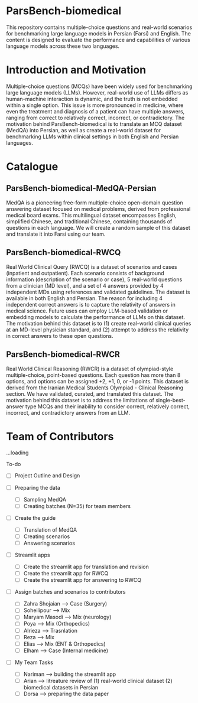 # ParsBench-biomedical
This repository contains multiple-choice questions and real-world scenarios for benchmarking large language models in Persian (Farsi) and English. The content is designed to evaluate the performance and capabilities of various language models across these two languages.

# Introduction and Motivation

Multiple-choice questions (MCQs) have been widely used for benchmarking large language models (LLMs). However, real-world use of LLMs differs as human-machine interaction is dynamic, and the truth is not embedded within a single option. This issue is more pronounced in medicine, where even the treatment and diagnosis of a patient can have multiple answers, ranging from correct to relatively correct, incorrect, or contradictory. The motivation behind ParsBench-biomedical is to translate an MCQ dataset (MedQA) into Persian, as well as create a real-world dataset for benchmarking LLMs within clinical settings in both English and Persian languages.

# Catalogue

## ParsBench-biomedical-MedQA-Persian
MedQA is a pioneering free-form multiple-choice open-domain question answering dataset focused on medical problems, derived from professional medical board exams. This multilingual dataset encompasses English, simplified Chinese, and traditional Chinese, containing thousands of questions in each language. We will create a random sample of this dataset and translate it into Farsi using our team.

## ParsBench-biomedical-RWCQ
Real World Clinical Query (RWCQ) is a dataset of scenarios and cases (inpatient and outpatient). Each scenario consists of background information (description of the scenario or case), 5 real-world questions from a clinician (MD level), and a set of 4 answers provided by 4 independent MDs using references and validated guidelines. The dataset is available in both English and Persian. The reason for including 4 independent correct answers is to capture the relativity of answers in medical science. Future uses can employ LLM-based validation or embedding models to calculate the performance of LLMs on this dataset. The motivation behind this dataset is to (1) create real-world clinical queries at an MD-level physician standard, and (2) attempt to address the relativity in correct answers to these open questions.

## ParsBench-biomedical-RWCR
Real World Clinical Reasoning (RWCR) is a dataset of olympiad-style multiple-choice, point-based questions. Each question has more than 8 options, and options can be assigned +2, +1, 0, or -1 points. This dataset is derived from the Iranian Medical Students Olympiad - Clinical Reasoning section. We have validated, curated, and translated this dataset. The motivation behind this dataset is to address the limitations of single-best-answer type MCQs and their inability to consider correct, relatively correct, incorrect, and contradictory answers from an LLM.

# Team of Contributors
...loading


<detail>
<summary>To-do</summary>

- [ ] Project Outline and Design

- [ ] Preparing the data
    - [ ] Sampling MedQA
    - [ ] Creating batches (N=35) for team members

- [ ] Create the guide
    - [ ] Translation of MedQA
    - [ ] Creating scenarios
    - [ ] Answering scenarios

- [ ] Streamlit apps
    - [ ] Create the streamlit app for translation and revision
    - [ ] Create the streamlit app for RWCQ
    - [ ] Create the streamlit app for answering to RWCQ

- [ ] Assign batches and scenarios to contributors
    - [ ] Zahra Shojaian --> Case (Surgery)
    - [ ] Soheilipour --> Mix 
    - [ ] Maryam Masodi --> Mix (neurology)
    - [ ] Poya --> Mix (Orthopedics)
    - [ ] Alrieza --> Trasnlation
    - [ ] Reza --> Mix
    - [ ] Elias --> Mix (ENT & Orthopedics)
    - [ ] Elham --> Case (Internal medicine)

- [ ] My Team Tasks
    - [ ] Nariman --> building the streamlit app
    - [ ] Arian --> litreature review of (1) real-world clinical dataset (2) biomedical datasets in Persian
    - [ ] Dorsa --> preparing the data paper

</detail>
